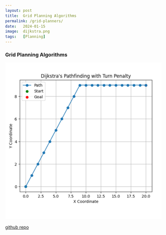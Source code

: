 ```yaml
---
layout: post
title:  Grid Planning Algorithms
permalink: /grid-planners/
date:   2024-01-15
image:  dijkstra.png
tags:   [Planning]
---
```

### Grid Planning Algorithms

![grid planning](../img/dijkstra.png)

[github repo](https://github.com/ashwath-karthikeyan/grid-planning.git)